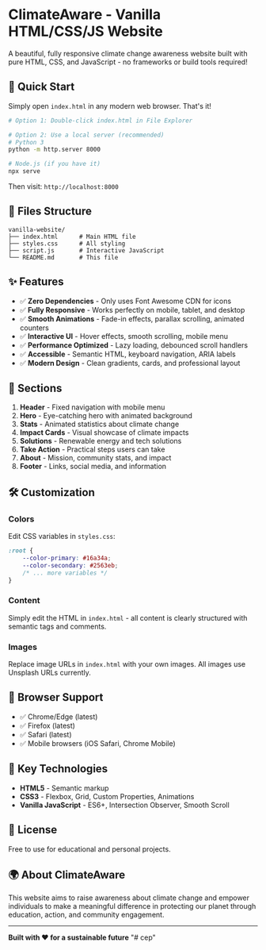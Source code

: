 # ClimateAware - Vanilla HTML/CSS/JS Website

A beautiful, fully responsive climate change awareness website built with pure HTML, CSS, and JavaScript - no frameworks or build tools required!

## 🚀 Quick Start

Simply open `index.html` in any modern web browser. That's it!

```bash
# Option 1: Double-click index.html in File Explorer

# Option 2: Use a local server (recommended)
# Python 3
python -m http.server 8000

# Node.js (if you have it)
npx serve
```

Then visit: `http://localhost:8000`

## 📁 Files Structure

```
vanilla-website/
├── index.html      # Main HTML file
├── styles.css      # All styling
├── script.js       # Interactive JavaScript
└── README.md       # This file
```

## ✨ Features

- ✅ **Zero Dependencies** - Only uses Font Awesome CDN for icons
- ✅ **Fully Responsive** - Works perfectly on mobile, tablet, and desktop
- ✅ **Smooth Animations** - Fade-in effects, parallax scrolling, animated counters
- ✅ **Interactive UI** - Hover effects, smooth scrolling, mobile menu
- ✅ **Performance Optimized** - Lazy loading, debounced scroll handlers
- ✅ **Accessible** - Semantic HTML, keyboard navigation, ARIA labels
- ✅ **Modern Design** - Clean gradients, cards, and professional layout

## 🎨 Sections

1. **Header** - Fixed navigation with mobile menu
2. **Hero** - Eye-catching hero with animated background
3. **Stats** - Animated statistics about climate change
4. **Impact Cards** - Visual showcase of climate impacts
5. **Solutions** - Renewable energy and tech solutions
6. **Take Action** - Practical steps users can take
7. **About** - Mission, community stats, and impact
8. **Footer** - Links, social media, and information

## 🛠️ Customization

### Colors
Edit CSS variables in `styles.css`:
```css
:root {
    --color-primary: #16a34a;
    --color-secondary: #2563eb;
    /* ... more variables */
}
```

### Content
Simply edit the HTML in `index.html` - all content is clearly structured with semantic tags and comments.

### Images
Replace image URLs in `index.html` with your own images. All images use Unsplash URLs currently.

## 📱 Browser Support

- ✅ Chrome/Edge (latest)
- ✅ Firefox (latest)
- ✅ Safari (latest)
- ✅ Mobile browsers (iOS Safari, Chrome Mobile)

## 🎯 Key Technologies

- **HTML5** - Semantic markup
- **CSS3** - Flexbox, Grid, Custom Properties, Animations
- **Vanilla JavaScript** - ES6+, Intersection Observer, Smooth Scroll

## 📄 License

Free to use for educational and personal projects.

## 🌍 About ClimateAware

This website aims to raise awareness about climate change and empower individuals to make a meaningful difference in protecting our planet through education, action, and community engagement.

---

**Built with ❤️ for a sustainable future**
"# cep" 
